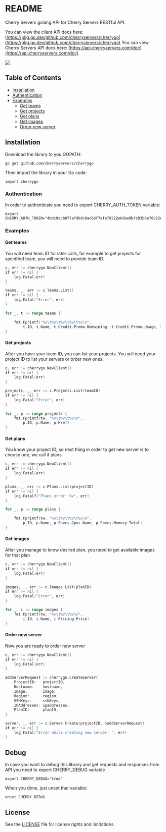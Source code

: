 # README #

Cherry Servers golang API for Cherry Servers RESTful API.

You can view the client API docs here: [https://pkg.go.dev/github.com/cherryservers/cherrygo](https://pkg.go.dev/github.com/cherryservers/cherrygo)
You can view Cherry Servers API docs here: [https://api.cherryservers.com/doc](https://api.cherryservers.com/doc)

![](https://pbs.twimg.com/profile_images/900630217630285824/p46dA56X_400x400.jpg)

## Table of Contents

- [Installation](#installation)
- [Authentication](#authentication)
- [Examples](#examples)
  - [Get teams](#get-teams)
  - [Get projects](#get-projects)
  - [Get plans](#get-plans)
  - [Get images](#get-images)
  - [Order new server](#order-new-server)

## Installation

Download the library to you GOPATH:
```
go get github.com/cherryservers/cherrygo
```

Then import the library in your Go code:
```
import cherrygo
```

### Authentication

In order to authenticate you need to export CHERRY_AUTH_TOKEN variable:
```
export CHERRY_AUTH_TOKEN="4bdc0acb8f7af4bdc0acb8f7afe78522e6dae9b7e03b0e78522e6dae9b7e03b0"
```

### Examples ###

#### Get teams
You will need team ID for later calls, for example to get projects for specified team, you will need to provide team ID.
```go
c, err := cherrygo.NewClient()
if err != nil {
    log.Fatal(err)
}

teams, _, err := c.Teams.List()
if err != nil {
    log.Fatal("Error", err)
}

for _, t := range teams {

    fmt.Fprintf("%v\t%v\t%v\t%v\t%v\n",
        t.ID, t.Name, t.Credit.Promo.Remaining, t.Credit.Promo.Usage, t.Credit.Resources.Pricing.Price)
}
```

#### Get projects
After you have your team ID, you can list your projects. You will need your project ID to list your servers or order new ones.
```go
c, err := cherrygo.NewClient()
if err != nil {
    log.Fatal(err)
}

projects, _, err := c.Projects.List(teamID)
if err != nil {
    log.Fatal("Error", err)
}

for _, p := range projects {
    fmt.Fprintf(tw, "%v\t%v\t%v\n",
        p.ID, p.Name, p.Href)
}
```

#### Get plans
You know your project ID, so next thing in order to get new server is to choose one, we call it plans

```go
c, err := cherrygo.NewClient()
if err != nil {
    log.Fatal(err)
}

plans, _, err := c.Plans.List(projectID)
if err != nil {
    log.Fatalf("Plans error: %v", err)
}

for _, p := range plans {

    fmt.Fprintf(tw, "%v\t%v\t%v\t%v\n",
        p.ID, p.Name, p.Specs.Cpus.Name, p.Specs.Memory.Total)
}
```

#### Get images
After you manage to know desired plan, you need to get available images for that plan
```go
c, err := cherrygo.NewClient()
if err != nil {
    log.Fatal(err)
}

images, _, err := c.Images.List(planID)
if err != nil {
    log.Fatal("Error", err)
}

for _, i := range images {
    fmt.Fprintf(tw, "%v\t%v\t%v\n",
        i.ID, i.Name, i.Pricing.Price)
}
```

#### Order new server
Now you are ready to order new server
```go
c, err := cherrygo.NewClient()
if err != nil {
    log.Fatal(err)
}

addServerRequest := cherrygo.CreateServer{
    ProjectID:   projectID,
    Hostname:    hostname,
    Image:       image,
    Region:      region,
    SSHKeys:     sshKeys,
    IPAddresses: ipaddresses,
    PlanID:      planID,
}

server, _, err := c.Server.Create(projectID, &addServerRequest)
if err != nil {
    log.Fatal("Error while creating new server: ", err)
}
```

## Debug

In case you want to debug this library and get requests and responses from API you need to export CHERRY_DEBUG variable
```
export CHERRY_DEBUG="true"
```

When you done, just unset that variable:
```
unset CHERRY_DEBUG
```

## License

See the [LICENSE](LICENSE.md) file for license rights and limitations.